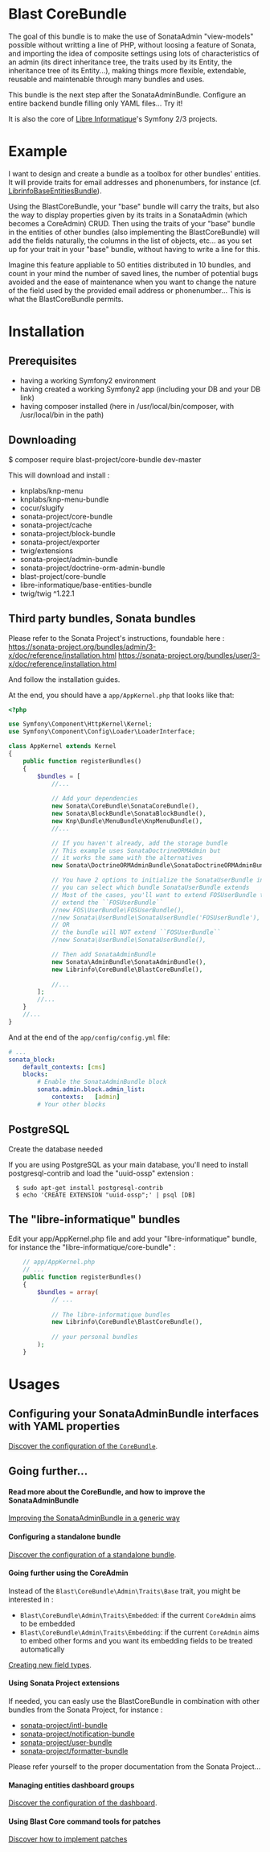 # Blast CoreBundle

The goal of this bundle is to make the use of SonataAdmin "view-models" possible without writting a line of PHP, without loosing a feature of Sonata, and importing the idea of composite settings using lots of characteristics of an admin (its direct inheritance tree, the traits used by its Entity, the inheritance tree of its Entity...), making things more flexible, extendable, reusable and maintenable through many bundles and uses.

This bundle is the next step after the SonataAdminBundle. Configure an entire backend bundle filling only YAML files... Try it!

It is also the core of [Libre Informatique](https://github.com/libre-informatique/)'s Symfony 2/3 projects.

Example
========

I want to design and create a bundle as a toolbox for other bundles' entities. It will provide traits for email addresses and phonenumbers, for instance (cf. [LibrinfoBaseEntitiesBundle](https://github.com/libre-informatique/SymfonyLibrinfoBaseEntitiesBundle)).

Using the BlastCoreBundle, your "base" bundle will carry the traits, but also the way to display properties given by its traits in a SonataAdmin (which becomes a CoreAdmin) CRUD. Then using the traits of your "base" bundle in the entities of other bundles (also implementing the BlastCoreBundle) will add the fields naturally, the columns in the list of objects, etc... as you set up for your trait in your "base" bundle, without having to write a line for this.

Imagine this feature appliable to 50 entities distributed in 10 bundles, and count in your mind the number of saved lines, the number of potential bugs avoided and the ease of maintenance when you want to change the nature of the field used by the provided email address or phonenumber... This is what the BlastCoreBundle permits.

Installation
============

Prerequisites
-------------

- having a working Symfony2 environment
- having created a working Symfony2 app (including your DB and your DB link)
- having composer installed (here in /usr/local/bin/composer, with /usr/local/bin in the path)

Downloading
-----------

  $ composer require blast-project/core-bundle dev-master

This will download and install :
* knplabs/knp-menu
* knplabs/knp-menu-bundle
* cocur/slugify
* sonata-project/core-bundle
* sonata-project/cache
* sonata-project/block-bundle
* sonata-project/exporter
* twig/extensions
* sonata-project/admin-bundle
* sonata-project/doctrine-orm-admin-bundle
* blast-project/core-bundle
* libre-informatique/base-entities-bundle
* twig/twig ^1.22.1

Third party bundles, Sonata bundles
--------------

Please refer to the Sonata Project's instructions, foundable here :
https://sonata-project.org/bundles/admin/3-x/doc/reference/installation.html
https://sonata-project.org/bundles/user/3-x/doc/reference/installation.html

And follow the installation guides.

At the end, you should have a ```app/AppKernel.php``` that looks like that:

```php
<?php

use Symfony\Component\HttpKernel\Kernel;
use Symfony\Component\Config\Loader\LoaderInterface;

class AppKernel extends Kernel
{
    public function registerBundles()
    {
        $bundles = [
            //...
            
            // Add your dependencies
            new Sonata\CoreBundle\SonataCoreBundle(),
            new Sonata\BlockBundle\SonataBlockBundle(),
            new Knp\Bundle\MenuBundle\KnpMenuBundle(),
            //...

            // If you haven't already, add the storage bundle
            // This example uses SonataDoctrineORMAdmin but
            // it works the same with the alternatives
            new Sonata\DoctrineORMAdminBundle\SonataDoctrineORMAdminBundle(),

            // You have 2 options to initialize the SonataUserBundle in your AppKernel,
            // you can select which bundle SonataUserBundle extends
            // Most of the cases, you'll want to extend FOSUserBundle though ;)
            // extend the ``FOSUserBundle``
            //new FOS\UserBundle\FOSUserBundle(),
            //new Sonata\UserBundle\SonataUserBundle('FOSUserBundle'),
            // OR
            // the bundle will NOT extend ``FOSUserBundle``
            //new Sonata\UserBundle\SonataUserBundle(),

            // Then add SonataAdminBundle
            new Sonata\AdminBundle\SonataAdminBundle(),
            new Librinfo\CoreBundle\BlastCoreBundle(),
            
            //...
        ];
        //...
    }
    //...
}
```

And at the end of the ```app/config/config.yml``` file:

```yml
# ...
sonata_block:
    default_contexts: [cms]
    blocks:
        # Enable the SonataAdminBundle block
        sonata.admin.block.admin_list:
            contexts:   [admin]
        # Your other blocks
```

PostgreSQL
----------

Create the database needed

If you are using PostgreSQL as your main database, you'll need to install postgresql-contrib and load the "uuid-ossp" extension :

```
  $ sudo apt-get install postgresql-contrib
  $ echo 'CREATE EXTENSION "uuid-ossp";' | psql [DB]
```

The "libre-informatique" bundles
--------------------------------

Edit your app/AppKernel.php file and add your "libre-informatique" bundle, for instance the "libre-informatique/core-bundle" :

```php
    // app/AppKernel.php
    // ...
    public function registerBundles()
    {
        $bundles = array(
            // ...
            
            // The libre-informatique bundles
            new Librinfo\CoreBundle\BlastCoreBundle(),
            
            // your personal bundles
        );
    }
```

Usages
======

Configuring your SonataAdminBundle interfaces with YAML properties
------------------------------------------------------------------

[Discover the configuration of the ```CoreBundle```](Resources/doc/README-Usages.md).

Going further...
----------------

#### Read more about the CoreBundle, and how to improve the SonataAdminBundle

[Improving the SonataAdminBundle in a generic way](Resources/doc/README-SonataAdmin-Traits.md)


#### Configuring a standalone bundle

[Discover the configuration of a standalone bundle](Resources/doc/README-StandaloneBundle.md).

#### Going further using the CoreAdmin

Instead of the ```Blast\CoreBundle\Admin\Traits\Base``` trait, you might be interested in :
* ```Blast\CoreBundle\Admin\Traits\Embedded```: if the current ```CoreAdmin``` aims to be embedded
* ```Blast\CoreBundle\Admin\Traits\Embedding```: if the current ```CoreAdmin``` aims to embed other forms and you want its embedding fields to be treated automatically

[Creating new field types](Resources/doc/README-CreatingFieldTypes.md).

#### Using Sonata Project extensions

If needed, you can easly use the BlastCoreBundle in combination with other bundles from the Sonata Project, for instance :

* [sonata-project/intl-bundle](https://sonata-project.org/bundles/intl/master/doc/index.html)
* [sonata-project/notification-bundle](https://sonata-project.org/bundles/notification/master/doc/index.html)
* [sonata-project/user-bundle](https://sonata-project.org/bundles/user/2-2/doc/index.html)
* [sonata-project/formatter-bundle](https://sonata-project.org/bundles/formatter/2-2/doc/index.html)

Please refer yourself to the proper documentation from the Sonata Project...

#### Managing entities dashboard groups

[Discover the configuration of the dashboard](Resources/doc/README-Dashboard.md).

#### Using Blast Core command tools for patches

[Discover how to implement patches](Resources/doc/README-Patches-HowTo.md)
